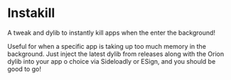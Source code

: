 # Instakill
 A tweak and dylib to instantly kill apps when the enter the background!

Useful for when a specific app is taking up too much memory in the background. Just inject the latest dylib from releases along with the Orion dylib into your app o choice via Sideloadly or ESign, and you should be good to go!

